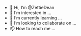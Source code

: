 - 👋 Hi, I’m @ZettieDean
- 👀 I’m interested in ...
- 🌱 I’m currently learning ...
- 💞️ I’m looking to collaborate on ...
- 📫 How to reach me ...

<!---
ZettieDean/ZettieDean is a ✨ special ✨ repository because its `README.md` (this file) appears on your GitHub profile.
You can click the Preview link to take a look at your changes.
--->

